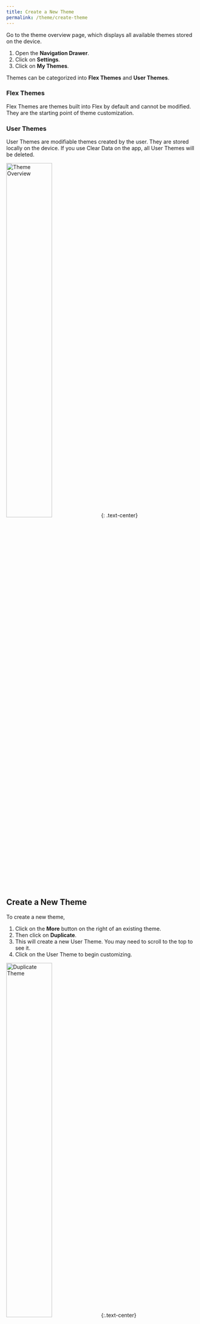 ```yaml
---
title: Create a New Theme
permalink: /theme/create-theme
---
```


Go to the theme overview page, which displays all available themes stored on the device.

1. Open the **Navigation Drawer**.
2. Click on **Settings**.
3. Click on **My Themes**.

Themes can be categorized into **Flex Themes** and **User Themes**.

### Flex Themes

Flex Themes are themes built into Flex by default and cannot be modified. They are the starting point of theme customization.

### User Themes

User Themes are modifiable themes created by the user. They are stored locally on the device. If you use Clear Data on the app, all User Themes will be deleted.

<img src="/assets/images/theme_overview.png" width="49%" alt="Theme Overview"/>
{: .text-center}

## Create a New Theme

To create a new theme, 
1. Click on the **More** button on the right of an existing theme. 
2. Then click on **Duplicate**. 
3. This will create a new User Theme. You may need to scroll to the top to see it.
4. Click on the User Theme to begin customizing.

<img src="/assets/images/theme_duplicate.png" width="49%" alt="Duplicate Theme"/>
{:.text-center}

## Rename Theme & Description

The new theme's name & description can be changed to your liking.
1. Click on the **More ** button on the right.
2. Then click on **Rename**.
3. Click on the property you would like to change.

<img src="/assets/images/theme_rename.png" width="49%" alt="Rename Menu"/>
<img src="/assets/images/theme_rename_menu.png" width="49%" alt="Rename Options"/>
{:.text-center}


